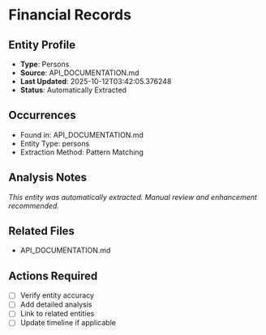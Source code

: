 # Financial Records

## Entity Profile
- **Type**: Persons
- **Source**: API_DOCUMENTATION.md
- **Last Updated**: 2025-10-12T03:42:05.376248
- **Status**: Automatically Extracted

## Occurrences
- Found in: API_DOCUMENTATION.md
- Entity Type: persons
- Extraction Method: Pattern Matching

## Analysis Notes
*This entity was automatically extracted. Manual review and enhancement recommended.*

## Related Files
- API_DOCUMENTATION.md

## Actions Required
- [ ] Verify entity accuracy
- [ ] Add detailed analysis
- [ ] Link to related entities
- [ ] Update timeline if applicable
